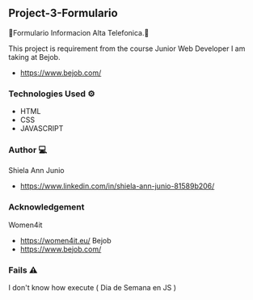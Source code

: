 ## Project-3-Formulario

📌Formulario Informacion Alta Telefonica.📌

This project is requirement from the course
Junior Web Developer I am taking at 
Bejob.

* []()https://www.bejob.com/



### Technologies Used ⚙️

* []()HTML
* []()CSS
* []()JAVASCRIPT


### Author 💻
Shiela Ann Junio

* []()https://www.linkedin.com/in/shiela-ann-junio-81589b206/

### Acknowledgement 
Women4it
* []()https://women4it.eu/
Bejob
* []()https://www.bejob.com/


### Fails ⚠️

I don't know how execute ( Dia de Semana en JS )
